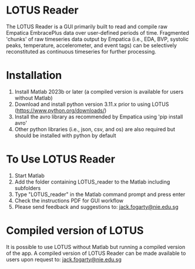# LOTUS Reader
The LOTUS Reader is a GUI primarily built to read and compile raw Empatica EmbracePlus data over user-defined periods of time. Fragmented 'chunks' of raw timeseries data output by Empatica (i.e., EDA, BVP, systolic peaks, temperature, accelerometer, and event tags) can be selectively reconstituted as continuous timeseries for further processing.

# Installation
1. Install Matlab 2023b or later (a compiled version is available for users without Matlab)
2. Download and install python version 3.11.x prior to using LOTUS (https://www.python.org/downloads/)
3. Install the avro library as recommended by Empatica using 'pip install avro'
4. Other python libraries (i.e., json, csv, and os) are also required but should be installed with python by default

# To Use LOTUS Reader
1. Start Matlab
2. Add the folder containing LOTUS_reader to the Matlab including subfolders
3. Type "LOTUS_reader" in the Matlab command prompt and press enter
4. Check the instructions PDF for GUI workflow
5. Please send feedback and suggestions to: jack.fogarty@nie.edu.sg

# Compiled version of LOTUS
It is possible to use LOTUS without Matlab but running a compiled version of the app. A compiled version of LOTUS Reader can be made available to users upon request to: jack.fogarty@nie.edu.sg
